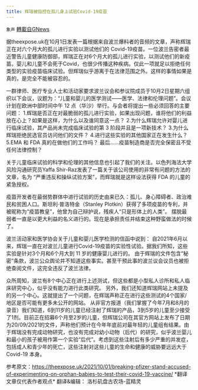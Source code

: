 ```yaml
---
title: 辉瑞被指控在孤儿身上试验Covid-19疫苗
---
```

`象声` [轉載自GNews](https://gnews.org/zh-hans/1568668/)

据theexpose.uk在10月1日发表一篇根据来自波兰爆料者的音频的文章，声称辉瑞正在对六个月大的孤儿进行实验以测试他们的 Covid-19疫苗。一位波兰告密者最近警告儿童健康防御部，辉瑞正在对6个月大的孤儿进行实验，以测试他们的新疫苗。婴儿和儿童不会死于Covid，也很少传播这种疾病。仅此一项就足以拒绝任何类型的实验疫苗临床试验。但辉瑞似乎游离于在法律范围之外。这样的事情如果是真的，是完全不能被容忍的。

一群律师、医疗专业人士和活动家要求波兰议会和参议院成员于10月2日星期六组织以下会议，议题为：“儿童和婴儿的医学测试——医学、法律和伦理问题”。会议计划在欧洲中部时间中午 12 点（华沙）举行。与会者将提出一些必须回答的主要问题：
 1.辉瑞是否正在对最脆弱的孤儿进行实验，如果出现问题，谁将他们的利益放在心上？如果是这样，为什么以及谁同意这一点？
 2.为什么辉瑞允许对婴儿进行临床试验，其产品尚未完成临床试验的第 3 阶段并且是一项新技术？
 3.为什么辉瑞拒绝民选官员访问他们的文件？
 4.进行这些实验的其他国家正在发生什么？
 5.EMA 和 FDA 真的在做他们的工作吗？
 最后……疫苗制造商是否完全保密且不受任何法律控制？

关于儿童临床试验的科学和伦理的其他信息也引起了我们的关注。以色列海法大学风险沟通研究员Yaffa Shir-Raz发表了一篇关于该公司使用的非常有问题的方法的文章，名为 “严重违反和操纵试验方案”，而辉瑞就是这样设法获得 FDA 的儿童的紧急授权。

疫苗开发者在最弱势群体中进行试验的历史由来已久：孤儿、身心障碍者、政治难民和贫困人口。斯坦利·普洛特金（Stanley Plotkin）获得了多项疫苗的专利，并被昵称为“疫苗教皇”，他曾为自己辩护说，残疾人“只是形体上的人类”。 摆脱最弱者一直是以更大利益的名义进行的。现在是承担责任并结束这种野蛮做法的时候了。

波兰活动家和医学协会关于儿童和婴儿医学检测的信函中说到：
 自2021年6月以来，辉瑞一直在对波兰儿童进行Covid-19疫苗的实验性试验。据我们所知，这些实验是针对3个月和6个月大到 11 岁的健康婴儿进行的。 由于辉瑞的文件包含“秘密”条款，波兰公众舆论并不知道这些事实。甚至干预此事的波兰议会议员也被拒绝查阅文件，这完全违反了波兰法律。

众所周知，波兰有8个中心正在进行上述测试，但这些都是小型私人诊所和私人临床研究中心，似乎没有能力进行此类研究。 另外，我们还知道辉瑞网站上未提及的另一个中心。这就提出了一个问题，在辉瑞声称正在进行这些测试的4个国家/地区是否可能有更多未公开的网站。 从非官方报道（我们掌握了今年7月和8月的录音）我们知道，6到11岁的儿童已经注射了辉瑞的产品，3到5岁的儿童至少接受了1剂。目前正在招募6个月至2岁的儿童，但辉瑞公司在其官方网站上发布了日期为20/09/2021的文件，声称他们预计在今年年底前对最年轻的儿童组有结果。由于辉瑞没有完成动物研究，也没有完成对幼小动物（后代）的研究，似乎波兰婴儿和最小的孩子被用作第一个实验“后代”。考虑到这些注射后有多少严重的并发症，包括成人和青少年的死亡，这些注射对这些儿童的生命和健康的威胁要远远大于 Covid-19 本身。

参考原文：https://theexpose.uk/2021/10/01/breaking-pfizer-stand-accused-of-experimenting-on-orphan-babies-to-test-their-covid-19-vaccine/
 \*翻译文章仅代表作者观点\*
 翻译&编辑： 洛杉矶盘古农场-蓝精灵
